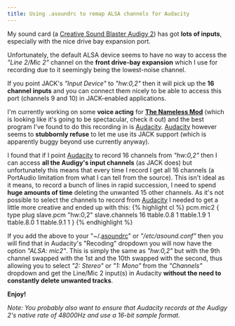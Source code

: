 ```yaml
---
title: Using .asoundrc to remap ALSA channels for Audacity
---
```

My sound card (a [Creative Sound Blaster Audigy 2](http://en.wikipedia.org/wiki/Sound_Blaster_Audigy)) has got **lots of inputs**, especially with the nice drive bay expansion port.

Unfortunately, the default ALSA device seems to have no way to access the _"Line 2/Mic 2"_ channel on the **front drive-bay expansion** which I use for recording due to it seemingly being the lowest-noise channel.

If you point JACK's _"Input Device"_ to _"hw:0,2"_ then it will pick up the **16 channel inputs** and you can connect them nicely to be able to access this port (channels 9 and 10) in JACK-enabled applications.

I'm currently working on some **voice acting** for [**The Nameless Mod**](http://thenamelessmod.com/editors_choice/) (which is looking like it's going to be spectacular, check it out) and the best program I've found to do this recording in is [Audacity](http://audacity.sourceforge.net/). [Audacity](http://audacity.sourceforge.net/) however seems to **stubbornly refuse** to let me use its JACK support (which is apparently buggy beyond use currently anyway).

I found that if I point [Audacity](http://audacity.sourceforge.net/) to record 16 channels from _"hw:0,2"_ then I can access **all the Audigy's input channels** (as JACK does) but unfortunately this means that every time I record I get all 16 channels (a PortAudio limitation from what I can tell from the source). This isn't ideal as it means, to record a bunch of lines in rapid succession, I need to spend **huge amounts of time** deleting the unwanted 15 other channels. As it's not possible to select the channels to record from [Audacity](http://audacity.sourceforge.net/) I needed to get a little more creative and ended up with this:
{% highlight cl %}
pcm.mic2 {
	type plug
	slave.pcm "hw:0,2"
	slave.channels 16
	ttable.0.8 1
	ttable.1.9 1
	ttable.8.0 1
	ttable.9.1 1
}
{% endhighlight %}

If you add the above to your "~/.[asoundrc](http://www.alsa-project.org/main/index.php/Asoundrc)" or _"/etc/asound.conf"_ then you will find that in Audacity's "Recoding" dropdown you will now have the option _"ALSA: mic2"_. This is simply the same as _"hw:0,2"_ but with the 9th channel swapped with the 1st and the 10th swapped with the second, thus allowing you to select _"2: Stereo"_ or _"1: Mono"_ from the _"Channels"_ dropdown and get the Line/Mic 2 input(s) in Audacity **without the need to constantly delete unwanted tracks**.

**Enjoy!**

_Note: You probably also want to ensure that Audacity records at the Audigy 2's native rate of 48000Hz and use a 16-bit sample format._
